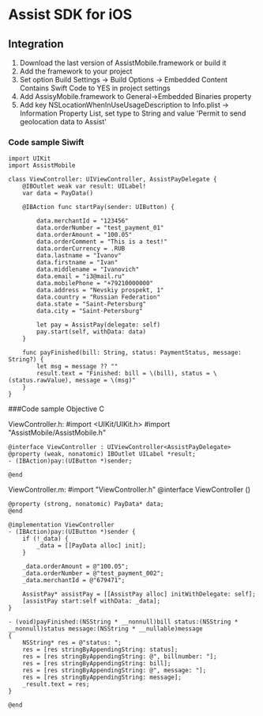 # Assist SDK for iOS

## Integration

1. Download the last version of AssistMobile.framework or build it
2. Add the framework to your project
3. Set option Build Settings -> Build Options -> Embedded Content Contains Swift Code to YES in project settings
4. Add AssisyMobile.framework to  General->Embedded Binaries property
5. Add key NSLocationWhenInUseUsageDescription to Info.plist -> Information Property List, set type to String and value 'Permit to send geolocation data to Assist'

### Code sample Siwift

    import UIKit
    import AssistMobile

    class ViewController: UIViewController, AssistPayDelegate {
        @IBOutlet weak var result: UILabel!  
        var data = PayData()
   
        @IBAction func startPay(sender: UIButton) {

            data.merchantId = "123456"
            data.orderNumber = "test_payment_01"
            data.orderAmount = "100.05"
            data.orderComment = "This is a test!"
            data.orderCurrency = .RUB      
            data.lastname = "Ivanov"
            data.firstname = "Ivan"
            data.middlename = "Ivanovich"
            data.email = "i3@mail.ru"
            data.mobilePhone = "+79210000000"
            data.address = "Nevskiy prospekt, 1"
            data.country = "Russian Federation"
            data.state = "Saint-Petersburg"
            data.city = "Saint-Petersburg"
        
            let pay = AssistPay(delegate: self)
            pay.start(self, withData: data)
        }  

        func payFinished(bill: String, status: PaymentStatus, message: String?) {
            let msg = message ?? ""
            result.text = "Finished: bill = \(bill), status = \(status.rawValue), message = \(msg)"
        }
    }

###Code sample Objective C

ViewController.h:
    #import <UIKit/UIKit.h>
    #import "AssistMobile/AssistMobile.h"
  
    @interface ViewController : UIViewController<AssistPayDelegate>
    @property (weak, nonatomic) IBOutlet UILabel *result;
    - (IBAction)pay:(UIButton *)sender;
 
    @end

ViewController.m:
    #import "ViewController.h"
    @interface ViewController ()
 
    @property (strong, nonatomic) PayData* data;
    @end
 
    @implementation ViewController
    - (IBAction)pay:(UIButton *)sender {
        if (!_data) {
            _data = [[PayData alloc] init];
        }
    
        _data.orderAmount = @"100.05";
        _data.orderNumber = @"test_payment_002";
        _data.merchantId = @"679471";
     
        AssistPay* assistPay = [[AssistPay alloc] initWithDelegate: self];
        [assistPay start:self withData: _data];
    }
 
    - (void)payFinished:(NSString * __nonnull)bill status:(NSString * __nonnull)status message:(NSString * __nullable)message
    {
        NSString* res = @"status: ";
        res = [res stringByAppendingString: status];
        res = [res stringByAppendingString: @", billnumber: "];
        res = [res stringByAppendingString: bill];
        res = [res stringByAppendingString: @", message: "];
        res = [res stringByAppendingString: message];
        _result.text = res;
    }
 
    @end

